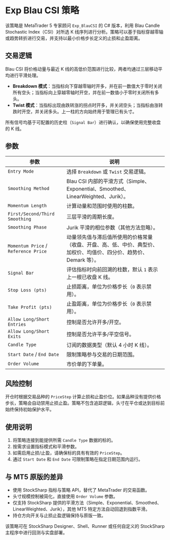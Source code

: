 # Exp Blau CSI 策略

该策略是 MetaTrader 5 专家顾问 `Exp_BlauCSI` 的 C# 版本，利用 Blau Candle Stochastic Index（CSI）对所选 K 线序列进行分析。策略可以基于指标穿越零轴或趋势转折进行交易，并支持以最小价格步长定义的止损和止盈距离。

## 交易逻辑

Blau CSI 将价格动量与最近 K 线的高低价范围进行比较，两者均通过三层移动平均进行平滑处理。

* **Breakdown 模式**：当指标向下穿越零轴时开多，并在前一数值大于零时关闭所有空头；当指标向上穿越零轴时开空，并在前一数值小于零时关闭所有多头。
* **Twist 模式**：当指标出现由跌转涨的拐点时开多，并关闭空头；当指标由涨转跌时开空，并关闭多头。上一柱的方向始终用于管理已有头寸。

所有信号均基于可配置的历史柱（`Signal Bar`）进行确认，以确保使用完整收盘的 K 线。

## 参数

| 参数 | 说明 |
|------|------|
| `Entry Mode` | 选择 `Breakdown` 或 `Twist` 交易逻辑。 |
| `Smoothing Method` | Blau CSI 内部的平滑方式（Simple、Exponential、Smoothed、LinearWeighted、Jurik）。 |
| `Momentum Length` | 计算动量和范围时使用的柱数。 |
| `First/Second/Third Smoothing` | 三层平滑的周期长度。 |
| `Smoothing Phase` | Jurik 平滑的相位参数（其他方法忽略）。 |
| `Momentum Price` / `Reference Price` | 动量领先值与滞后值所使用的价格常量（收盘、开盘、高、低、中价、典型价、加权价、均值价、四分价、趋势价、Demark 等）。 |
| `Signal Bar` | 评估指标时向前回溯的柱数，默认 `1` 表示上一根已收盘 K 线。 |
| `Stop Loss (pts)` | 止损距离，单位为价格步长（`0` 表示禁用）。 |
| `Take Profit (pts)` | 止盈距离，单位为价格步长（`0` 表示禁用）。 |
| `Allow Long/Short Entries` | 控制是否允许开多/开空。 |
| `Allow Long/Short Exits` | 控制是否允许平多/平空信号。 |
| `Candle Type` | 订阅的数据类型（默认 4 小时 K 线）。 |
| `Start Date` / `End Date` | 限制策略参与交易的日期范围。 |
| `Order Volume` | 市价单的下单量。 |

## 风险控制

开仓时根据交易品种的 `PriceStep` 计算止损和止盈价位。如果品种没有提供价格步长，策略会自动禁用止损止盈。策略不包含追踪逻辑，头寸在平仓或达到目标前始终保持初始保护水平。

## 使用说明

1. 将策略连接到能提供所需 `Candle Type` 数据的标的。
2. 按需求设置指标模式和平滑参数。
3. 如需启用止损/止盈，请确保标的具有有效的 `PriceStep`。
4. 通过 `Start Date` 和 `End Date` 可限制策略在指定日期范围内运行。

## 与 MT5 原版的差异

* 使用 StockSharp 指标与策略 API，替代了 MetaTrader 的交易函数。
* 头寸规模控制被简化，直接使用 `Order Volume` 参数。
* 仅支持 StockSharp 提供的平滑方法（Simple、Exponential、Smoothed、LinearWeighted、Jurik），其他 MT5 特定方法自动回退到指数平滑。
* 持仓方向开关与止损止盈逻辑保持与原版一致。

该策略可在 StockSharp Designer、Shell、Runner 或任何自定义的 StockSharp 主程序中进行回测与实盘部署。